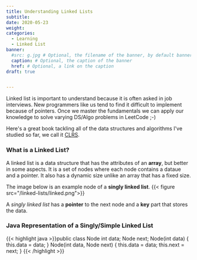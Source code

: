 ```yaml
---
title: Understanding Linked Lists
subtitle:
date: 2020-05-23
weight: 
categories:
  - Learning
  - Linked List
banner:
  #src: g.jpg # Optional, the filename of the banner, by default banner.jpg
  caption: # Optional, the caption of the banner
  href: # Optional, a link on the caption
draft: true


---
```

Linked list is important to understand because it is often asked in job interviews. New programmers like us tend to find it difficult to implement because of pointers. Once we master the fundamentals we can apply our knowledge to solve varying DS/Algo problems in LeetCode ;-)
<!--more--> 
Here's a great book tackling all of the data structures and algorithms I've studied so far, we call it [CLRS](https://www.amazon.com/Introduction-Algorithms-3rd-MIT-Press/dp/0262033844). 

### What is a Linked List?

A linked list is a data structure that has the attributes of an **array**, but better in some aspects. It is a set of nodes where each node contains a dataue and a pointer. It also has a dynamic size unlike an array that has a fixed size.

The image below is an example node of a **singly linked list**.
{{< figure src="/linked-lists/linked.png">}}

A *singly linked list* has a **pointer** to the next node and a **key** part that stores the data.

### Java Representation of a Singly/Simple Linked List

{{< highlight java >}}public class Node 
	int data;
	Node next;
	Node(int data) {
		this.data = data;
	}
	Node(int data, Node next) {
		this.data = data;
		this.next = next;
	}
{{< /highlight >}}